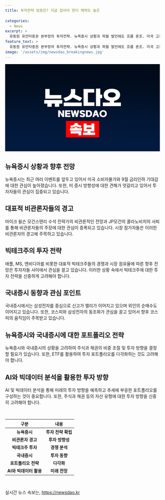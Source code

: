 ```yaml
---
title: 투자전략 업종은? 지금 잡아야 한다 매력도 높은

categories:
  - News
excerpt: >
  유동원 유안타증권 본부장의 투자전략. 뉴욕증시 상황과 파월 발언에도 흐름 혼조. 미국 고용지표와 소비자물가에 쏠린 관심, 대표적 비관론자 주장에 대한 이야기. 빅테크주의 경쟁, 삼성전자 주도한 코스피 상승. 미 러셀2000과 국채금리에 대한 전망. 자산배분 전략과 투자 추천 종목 소개. 뉴욕증시의 러셀2000 지수 상승, 삼성전자의 긍정적 실적과 코스피의 상승, AI 기업들의 경쟁, 미국의 고용지표와 국채금리 등 다양한 주제를 다룬다.
feature_text: >
  유동원 유안타증권 본부장의 투자전략. 뉴욕증시 상황과 파월 발언에도 흐름 혼조. 미국 고용지표와 소비자물가에 쏠린 관심, 대표적 비관론자 주장에 대한 이야기. 빅테크주의 경쟁, 삼성전자 주도한 코스피 상승. 미 러셀2000과 국채금리에 대한 전망. 자산배분 전략과 투자 추천 종목 소개. 뉴욕증시의 러셀2000 지수 상승, 삼성전자의 긍정적 실적과 코스피의 상승, AI 기업들의 경쟁, 미국의 고용지표와 국채금리 등 다양한 주제를 다룬다.
image: '/assets/img/newsdao_breakingnews.jpg'
---
```


<p><img src="/assets/img/newsdao_breakingnews.jpg" alt="flaretime 속보" /></p>

<h2 data-ke-size="size26">뉴욕증시 상황과 향후 전망</h2>

<p data-ke-size="size16">뉴욕증시는 최근 여러 이벤트를 앞두고 있어서 미국 소비자물가와 9월 금리인하 기대감에 대한 관심이 높아졌습니다. 또한, 미 증시 방향성에 대한 견해가 엇갈리고 있어서 투자자들의 관심이 집중되고 있습니다.</p>

<h2 data-ke-size="size26">대표적 비관론자들의 경고</h2>

<p data-ke-size="size16">마이크 윌슨 모건스탠리 수석 전략가의 비관론적인 전망과 JP모건의 콜라노비치의 사퇴를 통해 비관론자들의 주장에 대한 관심이 증폭되고 있습니다. 시장 참가자들은 이러한 비관론자의 경고에 주목하고 있습니다.</p>

<h2 data-ke-size="size26">빅테크주의 투자 전략</h2>

<p data-ke-size="size16">애플, MS, 엔비디아를 비롯한 대표적 빅테크주들의 경쟁과 시장 점유율에 따른 향후 전망은 투자자들 사이에서 관심을 끌고 있습니다. 이러한 상황 속에서 빅테크주에 대한 투자 전략을 신중하게 고려해야 합니다.</p>

<h2 data-ke-size="size26">국내증시 동향과 관심 포인트</h2>

<p data-ke-size="size16">국내증시에서는 삼성전자를 중심으로 신고가 랠리가 이어지고 있으며 외인의 순매수도 이어지고 있습니다. 또한, 코스피와 삼성전자의 동조화가 관심을 끌고 있어서 향후 코스피의 움직임이 주목받고 있습니다.</p>

<h2 data-ke-size="size26">뉴욕증시와 국내증시에 대한 포트폴리오 전략</h2>

<p data-ke-size="size16">뉴욕증시와 국내증시의 상황을 고려하여 주식과 채권의 비중 조절 및 투자 방향을 결정할 필요가 있습니다. 또한, ETF를 활용하여 투자 포트폴리오를 다각화하는 것도 고려해야 합니다.</p>

<h2 data-ke-size="size26">AI와 빅데이터 분석을 활용한 투자 방향</h2>

<p data-ke-size="size16">AI 및 빅데이터 분석을 통해 미래의 투자 방향을 예측하고 추세에 부응한 포트폴리오를 구성하는 것이 중요합니다. 또한, 주식과 채권 등의 자산 유형에 대한 투자 방향을 신중히 고려해야 합니다.</p>

<p data-ke-size="size16">&nbsp;</p>

<table>
    <thead>
        <tr>
            <th style="text-align: center;">구분</th>
            <th style="text-align: center;">내용</th>
        </tr>
    </thead>
    <tbody>
        <tr>
            <td style="text-align: center;"><b>뉴욕증시</b></td>
            <td style="text-align: center;"><b>투자 전략 확립</b></td>
        </tr>
        <tr>
            <td style="text-align: center;"><b>비관론자 경고</b></td>
            <td style="text-align: center;"><b>투자 방향성</b></td>
        </tr>
        <tr>
            <td style="text-align: center;"><b>빅테크주 투자</b></td>
            <td style="text-align: center;"><b>경쟁 분석</b></td>
        </tr>
        <tr>
            <td style="text-align: center;"><b>국내증시</b></td>
            <td style="text-align: center;"><b>투자 동향</b></td>
        </tr>
        <tr>
            <td style="text-align: center;"><b>포트폴리오 전략</b></td>
            <td style="text-align: center;"><b>다각화</b></td>
        </tr>
        <tr>
            <td style="text-align: center;"><b>AI와 빅데이터 활용</b></td>
            <td style="text-align: center;"><b>미래 전망</b></td>
        </tr>
    </tbody>
</table>

<p data-ke-size="size16">&nbsp;</p>
실시간 뉴스 속보는, <a href="https://newsdao.kr" rel="dofollow">https://newsdao.kr</a>


